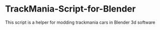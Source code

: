 # TrackMania-Script-for-Blender
This script is a helper for modding trackmania cars in Blender 3d software
